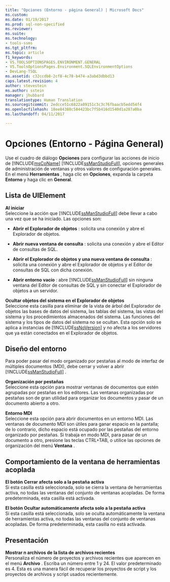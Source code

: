 ```yaml
---
title: "Opciones (Entorno - página General) | Microsoft Docs"
ms.custom: 
ms.date: 01/19/2017
ms.prod: sql-non-specified
ms.reviewer: 
ms.suite: 
ms.technology:
- tools-ssms
ms.tgt_pltfrm: 
ms.topic: article
f1_keywords:
- VS.TOOLSOPTIONSPAGES.ENVIRONMENT.GENERAL
- VS.ToolsOptionsPages.Environment.SQLEnvironmentOptions
- DevLang-TSQL
ms.assetid: c32ccdb8-2cf8-4c78-b474-a3abd3dbbd13
caps.latest.revision: 4
author: stevestein
ms.author: sstein
manager: jhubbard
translationtype: Human Translation
ms.sourcegitcommit: 2edcce51c6822a89151c3c3c76fbaacb5edd54f4
ms.openlocfilehash: 18ee84388c584423bc7f5b416d1540d1a287a0ba
ms.lasthandoff: 04/11/2017

---
```

# <a name="options-environment---general-page"></a>Opciones (Entorno - Página General)
Use el cuadro de diálogo **Opciones** para configurar las acciones de inicio de [!INCLUDE[msCoName](../../includes/msconame_md.md)] [!INCLUDE[ssManStudioFull](../../includes/ssmanstudiofull_md.md)], opciones generales de administración de ventanas y otros valores de configuración generales. En el menú **Herramientas** , haga clic en **Opciones**, expanda la carpeta **Entorno** y haga clic en **General**.  
  
## <a name="uielement-list"></a>Lista de UIElement  
**Al iniciar**  
Seleccione la acción que [!INCLUDE[ssManStudioFull](../../includes/ssmanstudiofull_md.md)] debe llevar a cabo una vez que se ha iniciado. Las opciones son:  
  
-   **Abrir el Explorador de objetos** : solicita una conexión y abre el Explorador de objetos.  
  
-   **Abrir nueva ventana de consulta** : solicita una conexión y abre el Editor de consultas de SQL.  
  
-   **Abrir el Explorador de objetos y una nueva ventana de consulta** : solicita una conexión y abre el Explorador de objetos y el Editor de consultas de SQL con dicha conexión.  
  
-   **Abrir entorno vacío** : abre [!INCLUDE[ssManStudioFull](../../includes/ssmanstudiofull_md.md)] sin ninguna ventana del Editor de consultas de SQL y sin conectar el Explorador de objetos a un servidor.  
  
**Ocultar objetos del sistema en el Explorador de objetos**  
Seleccione esta casilla para eliminar de la vista de árbol del Explorador de objetos las bases de datos del sistema, las tablas del sistema, las vistas del sistema y los procedimientos almacenados del sistema. Las funciones del sistema y los tipos de datos del sistema no se ocultan. Esta opción solo se aplica a instancias de [!INCLUDE[ssNoVersion](../../includes/ssnoversion_md.md)] y no afecta a los servidores que ya están conectados en el Explorador de objetos.  
  
## <a name="environment-layout"></a>Diseño del entorno  
Para poder pasar del modo organizado por pestañas al modo de interfaz de múltiples documentos (MDI), debe cerrar y volver a abrir [!INCLUDE[ssManStudioFull](../../includes/ssmanstudiofull_md.md)] .  
  
**Organización por pestañas**  
Seleccione esta opción para mostrar ventanas de documentos que estén agrupadas por pestañas en los editores. Las ventanas organizadas por pestañas son de gran utilidad para organizar los documentos y pasar de un documento abierto a otro.  
  
**Entorno MDI**  
Seleccione esta opción para abrir documentos en un entorno MDI. Las ventanas de documento MDI son útiles para ganar espacio en la pantalla; de lo contrario, dicho espacio está ocupado por las pestañas del entorno organizado por pestañas. Si trabaja en modo MDI, para pasar de un documento a otro, presione las teclas CTRL+TAB, o utilice las opciones de organización del menú **Ventana** .  
  
## <a name="docked-tool-window-behavior"></a>Comportamiento de la ventana de herramientas acoplada  
**El botón Cerrar afecta solo a la pestaña activa**  
Si esta casilla está seleccionada, solo se cierra la ventana de herramientas activa, no todas las ventanas del conjunto de ventanas acopladas. De forma predeterminada, esta casilla está activada.  
  
**El botón Ocultar automáticamente afecta solo a la pestaña activa**  
Si esta casilla está seleccionada, solo se oculta automáticamente la ventana de herramientas activa, no todas las ventanas del conjunto de ventanas acopladas. De forma predeterminada, esta casilla no está activada.  
  
## <a name="display"></a>Presentación  
**Mostrar n archivos de la lista de archivos recientes**  
Personaliza el número de proyectos y archivos recientes que aparecen en el menú **Archivo** . Escriba un número entre 1 y 24. El valor predeterminado es 4. Esta es una manera fácil de recuperar los proyectos de script y los proyectos de archivos y script usados recientemente.  
  

